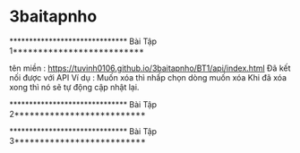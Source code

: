 # 3baitapnho
****************************** Bài Tập 1**************************


tên miền : https://tuvinh0106.github.io/3baitapnho/BT1/api/index.html
Đã kết nối được với API
Ví dụ :
Muốn xóa thì nhấp chọn dòng muốn xóa
Khi đã xóa xong thì nó sẽ tự động cập nhật lại.


****************************** Bài Tập 2**************************

****************************** Bài Tập 3**************************
